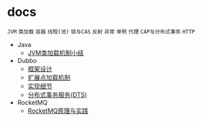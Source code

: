 # docs
`JVM` `类加载` `容器` `线程(池)` `锁与CAS` `反射` `异常` `单例` `代理` `CAP与分布式事务` `HTTP`

- Java
  - [JVM类加载机制小结](java/JVM类加载机制小结.md)
- Dubbo
  - [框架设计](dubbo/design.md)
  - [扩展点加载机制](dubbo/SPI.md)
  - [实现细节](dubbo/implementation.md)
  - [分布式事务服务(DTS)](dubbo/DTS.md)
- RocketMQ
  - [RocketMQ原理与实践](rocketmq/RocketMQ.md)
